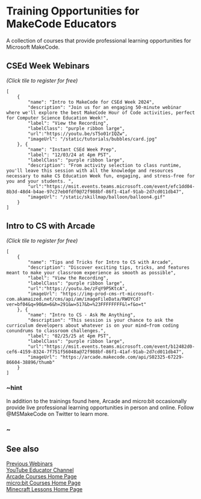 # Training Opportunities for MakeCode Educators

A collection of courses that provide professional learning opportunities for Microsoft MakeCode.


## CSEd Week Webinars
_(Click tile to register for free)_

```codecard
[
    {
        "name": "Intro to MakeCode for CSEd Week 2024",
        "description": "Join us for an engaging 50-minute webinar where we'll explore the best MakeCode Hour of Code activities, perfect for Computer Science Education Week!",
        "label": "View the Recording",
        "labelClass": "purple ribbon large",
        "url":"https://youtu.be/sT5o01rIQZw",
        "imageUrl": "/static/tutorials/bubbles/card.jpg"
    }, {
        "name": "Instant CSEd Week Prep",
        "label": "12/03/24 at 4pm PST",
        "labelClass": "purple ribbon large",
        "description": "From activity selection to class runtime, you'll leave this session with all the knowledge and resources necessary to make CS Education Week fun, engaging, and stress-free for you and your students. ",
        "url":"https://msit.events.teams.microsoft.com/event/efc1dd04-8b3d-48d4-b4ae-97c27eb0fdf0@72f988bf-86f1-41af-91ab-2d7cd011db47",
        "imageUrl": "/static/skillmap/balloon/balloon4.gif"
    }
]
```



## Intro to CS with Arcade
_(Click tile to register for free)_

```codecard
[
    {
        "name": "Tips and Tricks for Intro to CS with Arcade",
        "description": "Discover exciting tips, tricks, and features meant to make your classroom experience as smooth as possible",
        "label": "View the Recording",
        "labelClass": "purple ribbon large",
        "url":"https://youtu.be/zFqY9P5KtcA",
        "imageUrl": "https://img-prod-cms-rt-microsoft-com.akamaized.net/cms/api/am/imageFileData/RWOYCd?ver=bf04&q=90&m=6&h=291&w=517&b=%23FFFFFFFF&l=f&o=t"
    }, {
        "name": "Intro to CS - Ask Me Anything",
        "description": "This session is your chance to ask the curriculum developers about whatever is on your mind—from coding conundrums to classroom challenges.",
        "label": "02/25/25 at 4pm PST",
        "labelClass": "purple ribbon large",
        "url":"https://msit.events.teams.microsoft.com/event/b12482d0-cef6-4159-8324-7f751f56048a@72f988bf-86f1-41af-91ab-2d7cd011db47",
        "imageUrl": "https://arcade.makecode.com/api/S02325-67229-86604-38896/thumb"
    }
]
```



### ~hint

In addition to the trainings found here, Arcade and micro:bit occasionally provide live professional learning opportunities in person and online. Follow @MSMakeCode on Twitter to learn more.

### ~

## See also

[Previous Webinars](https://www.youtube.com/playlist?list=PLUgoavxKsVdWuplcbeKe69efv7EF1m0bO) <br/>
[YouTube Educator Channel](https://www.youtube.com/@MSMakeCode) <br/>
[Arcade Courses Home Page](https://arcade.makecode.com/courses) <br/>
[micro:bit Courses Home Page](https://makecode.microbit.org/courses) <br/>
[Minecraft Lessons Home Page](https://education.minecraft.net/en-us/resources/explore-lessons)